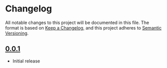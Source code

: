 # Changelog

All notable changes to this project will be documented in this file. The format is based on [Keep a Changelog](https://keepachangelog.com/en/1.0.0/),
and this project adheres to [Semantic Versioning](https://semver.org/spec/v2.0.0.html).

## [0.0.1][0.0.1]

- Initial release


[0.0.1]: https://github.com/captn3m0/tabcoin/releases/tag/0.0.1
